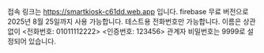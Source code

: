 접속 링크는
https://smartkiosk-c61dd.web.app
입니다.
firebase 무료 버전으로 2025년 8월 25일까지 사용 가능합니다.
테스트용 전화번호만 가능합니다.
이름은 상관없이
<전화번호: 01011112222>
<인증번호: 123456>
관계자 비밀번호는 9999로 설정되어 있습니다.
